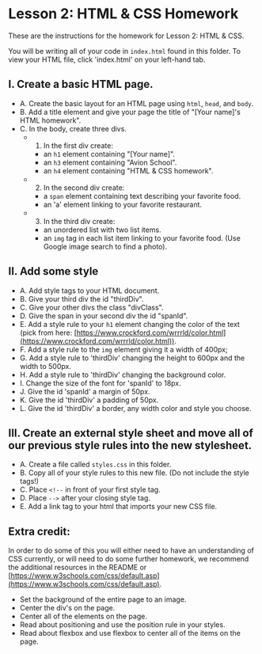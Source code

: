 # Lesson 2: HTML & CSS Homework

These are the instructions for the homework for Lesson 2: HTML & CSS.

You will be writing all of your code in `index.html` found in this folder.
To view your HTML file, click 'index.html' on your left-hand tab.

## I. Create a basic HTML page.

* A. Create the basic layout for an HTML page using `html`, `head`, and `body`.
* B. Add a title element and give your page the title of "[Your name]'s HTML homework".
* C. In the body, create three divs.
    * 1. In the first div create:
        * an `h1` element containing "[Your name]".
        * an `h3` element containing "Avion School".
        * an `h4` element containing "HTML & CSS homework".
    * 2. In the second div create:
        * a `span` element containing text describing your favorite food.
        * an 'a' element linking to your favorite restaurant.
    * 3. In the third div create:
        * an unordered list with two list items.
        * an `img` tag in each list item linking to your favorite food. (Use Google image search to find a photo).

## II. Add some style

* A. Add style tags to your HTML document.
* B. Give your third div the id "thirdDiv".
* C. Give your other divs the class "divClass".
* D. Give the span in your second div the id "spanId".
* E. Add a style rule to your `h1` element changing the color of the text (pick from here: [https://www.crockford.com/wrrrld/color.html](https://www.crockford.com/wrrrld/color.html)).
* F. Add a style rule to the `img` element giving it a width of 400px;
* G. Add a style rule to 'thirdDiv' changing the height to 600px and the width to 500px.
* H. Add a style rule to 'thirdDiv' changing the background color.
* I. Change the size of the font for 'spanId' to 18px.
* J. Give the id 'spanId' a margin of 50px.
* K. Give the id 'thirdDiv' a padding of 50px.
* L. Give the id 'thirdDiv' a border, any width color and style you choose.

## III. Create an external style sheet and move all of our previous style rules into the new stylesheet.

* A. Create a file called `styles.css` in this folder.
* B. Copy all of your style rules to this new file. (Do not include the style tags!)
* C. Place `<!--` in front of your first style tag.
* D. Place `-->` after your closing style tag.
* E. Add a link tag to your html that imports your new CSS file. 

## Extra credit:

In order to do some of this you will either need to have an understanding of CSS currently, or will need to do some further homework, we recommend the additional resources in the README or [https://www.w3schools.com/css/default.asp](https://www.w3schools.com/css/default.asp).

* Set the background of the entire page to an image.
* Center the div's on the page.
* Center all of the elements on the page.
* Read about positioning and use the position rule in your styles.
* Read about flexbox and use flexbox to center all of the items on the page.